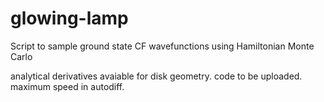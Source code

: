 # glowing-lamp
Script to sample ground state CF wavefunctions using Hamiltonian Monte Carlo

analytical derivatives avaiable for disk geometry. code to be uploaded. maximum speed in autodiff.
